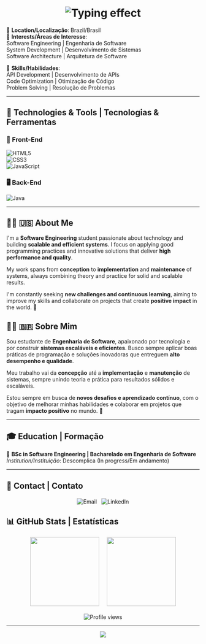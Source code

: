 <h1 align="center">
  <img src="https://readme-typing-svg.herokuapp.com?font=Fira+Code&weight=600&size=34&duration=2000&pause=1000&color=58A6FF&center=true&vCenter=true&width=1000&height=100&lines=Wallison+Dias;Software+Engineering+Student;Estudante+de+Engenharia+de+Software" alt="Typing effect" />
</h1>

📍 **Location/Localização**: Brazil/Brasil  
🌟 **Interests/Áreas de Interesse**:  
Software Engineering | Engenharia de Software  
System Development | Desenvolvimento de Sistemas  
Software Architecture | Arquitetura de Software  

🔧 **Skills/Habilidades**:  
API Development | Desenvolvimento de APIs  
Code Optimization | Otimização de Código  
Problem Solving | Resolução de Problemas  

---

## 🚀 Technologies & Tools | Tecnologias & Ferramentas  

### 🎨 Front-End  
![HTML5](https://img.shields.io/badge/HTML5-E34F26?style=for-the-badge&logo=html5&logoColor=white)  
![CSS3](https://img.shields.io/badge/CSS3-1572B6?style=for-the-badge&logo=css3&logoColor=white)  
![JavaScript](https://img.shields.io/badge/JavaScript-F7DF1E?style=for-the-badge&logo=javascript&logoColor=black)  

### 🖥️ Back-End  
![Java](https://img.shields.io/badge/Java-007396?style=for-the-badge&logo=java&logoColor=white)  

---

## 👨‍💻 🇺🇸 About Me  
I'm a **Software Engineering** student passionate about technology and building **scalable and efficient systems**. I focus on applying good programming practices and innovative solutions that deliver **high performance and quality**.  

My work spans from **conception** to **implementation** and **maintenance** of systems, always combining theory and practice for solid and scalable results.  

I'm constantly seeking **new challenges and continuous learning**, aiming to improve my skills and collaborate on projects that create **positive impact** in the world. 🌱  

## 👨‍💻 🇧🇷 Sobre Mim  
Sou estudante de **Engenharia de Software**, apaixonado por tecnologia e por construir **sistemas escaláveis e eficientes**. Busco sempre aplicar boas práticas de programação e soluções inovadoras que entreguem **alto desempenho e qualidade**.  

Meu trabalho vai da **concepção** até a **implementação** e **manutenção** de sistemas, sempre unindo teoria e prática para resultados sólidos e escaláveis.  

Estou sempre em busca de **novos desafios e aprendizado contínuo**, com o objetivo de melhorar minhas habilidades e colaborar em projetos que tragam **impacto positivo** no mundo. 🌱  

---

## 🎓 Education | Formação  

🔹 **BSc in Software Engineering | Bacharelado em Engenharia de Software**  
  *Institution/Instituição*: Descomplica (In progress/Em andamento)  

---
## 📩 Contact | Contato

<div align="center" style="display: flex; justify-content: center; gap: 12px; flex-wrap: wrap; margin: 20px 0;">

  <!-- Botão de E-mail -->
  <a href="mailto:wallisonjuniodias@outlook.com" style="text-decoration: none;">
    <img src="https://img.shields.io/badge/Outlook-0078D4?style=for-the-badge&logo=microsoft-outlook&logoColor=white" alt="Email"/>
  </a>

  <!-- Botão do LinkedIn -->
  <a href="https://linkedin.com/in/wallison" target="_blank" style="text-decoration: none;">
    <img src="https://img.shields.io/badge/LinkedIn-0077B5?style=for-the-badge&logo=linkedin&logoColor=white" alt="LinkedIn"/>
  </a>

</div>



## 📊 GitHub Stats | Estatísticas  

<div style="display: flex; flex-wrap: wrap; gap: 20px; justify-content: center; margin: 20px 0;">
  <img height="180em" src="https://github-readme-stats.vercel.app/api?username=WalliCode&show_icons=true&hide_title=true&count_private=true&hide=prs&theme=tokyonight" />
  <img height="180em" src="https://github-readme-stats.vercel.app/api/top-langs/?username=WalliCode&layout=compact&theme=tokyonight" />
</div>

<div align="center" style="margin-top: 20px;">
  <img src="https://komarev.com/ghpvc/?username=WalliCode&color=blue&style=flat-square" alt="Profile views"/>
</div>

---
<p align="center">
  <img src="https://capsule-render.vercel.app/api?type=waving&color=gradient&height=60&section=footer&width=100%"/>
</p>
